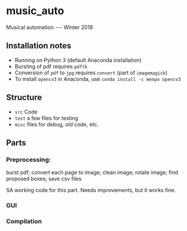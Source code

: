 # music_auto
Musical automation --- Winter 2018

## Installation notes
- Running on Python 3 (default Anaconda installation)
- Bursting of pdf requires `pdftk` 
- Conversion of `pdf` to `jpg` requires `convert` (part of `imagemagick`)
- To install `opencv3` in Anaconda, use `conda install -c menpo opencv3` 

## Structure
- `src` Code
- `test` a few files for testing
- `misc` files for debug, old code, etc.

## Parts
### Preprocessing: 
burst pdf; convert each page to image; clean image; rotate image; find proposed boxes; save csv files

SA working code for this part. Needs improvements, but it works fine.

### GUI

### Compilation






